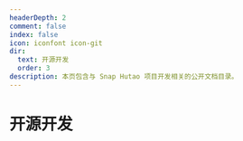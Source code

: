 ```yaml
---
headerDepth: 2
comment: false
index: false
icon: iconfont icon-git
dir:
  text: 开源开发
  order: 3
description: 本页包含与 Snap Hutao 项目开发相关的公开文档目录。
---
```


# 开源开发

<Catalog />
